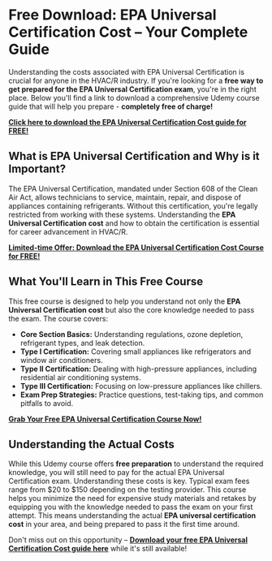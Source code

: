 # Free Download: EPA Universal Certification Cost – Your Complete Guide

Understanding the costs associated with EPA Universal Certification is crucial for anyone in the HVAC/R industry. If you're looking for a **free way to get prepared for the EPA Universal Certification exam**, you're in the right place. Below you'll find a link to download a comprehensive Udemy course guide that will help you prepare - **completely free of charge!**

[**Click here to download the EPA Universal Certification Cost guide for FREE!**](https://udemywork.com/epa-universal-certification-cost)

## What is EPA Universal Certification and Why is it Important?

The EPA Universal Certification, mandated under Section 608 of the Clean Air Act, allows technicians to service, maintain, repair, and dispose of appliances containing refrigerants. Without this certification, you're legally restricted from working with these systems.  Understanding the **EPA Universal Certification cost** and how to obtain the certification is essential for career advancement in HVAC/R.

[**Limited-time Offer: Download the EPA Universal Certification Cost Course for FREE!**](https://udemywork.com/epa-universal-certification-cost)

## What You'll Learn in This Free Course

This free course is designed to help you understand not only the **EPA Universal Certification cost** but also the core knowledge needed to pass the exam. The course covers:

*   **Core Section Basics:** Understanding regulations, ozone depletion, refrigerant types, and leak detection.
*   **Type I Certification:** Covering small appliances like refrigerators and window air conditioners.
*   **Type II Certification:** Dealing with high-pressure appliances, including residential air conditioning systems.
*   **Type III Certification:** Focusing on low-pressure appliances like chillers.
*   **Exam Prep Strategies:** Practice questions, test-taking tips, and common pitfalls to avoid.

[**Grab Your Free EPA Universal Certification Course Now!**](https://udemywork.com/epa-universal-certification-cost)

## Understanding the Actual Costs

While this Udemy course offers **free preparation** to understand the required knowledge, you will still need to pay for the actual EPA Universal Certification exam. Understanding these costs is key. Typical exam fees range from $20 to $150 depending on the testing provider. This course helps you minimize the need for expensive study materials and retakes by equipping you with the knowledge needed to pass the exam on your first attempt. This means understanding the actual **EPA universal certification cost** in your area, and being prepared to pass it the first time around.

Don't miss out on this opportunity – **[Download your free EPA Universal Certification Cost guide here](https://udemywork.com/epa-universal-certification-cost)** while it's still available!
